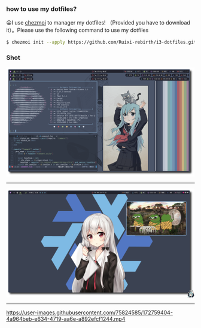 ### how to use my dotfiles?

😀I use [chezmoi](https://github.com/twpayne/chezmoi) to manager my dotfiles! （Provided you have to download it）。Please use the following command to use my dotfiles
```bash
$ chezmoi init --apply https://github.com/Ruixi-rebirth/i3-dotfiles.git
```

### Shot
![](./show/des.png)

<hr>

![](./show/des1.png)

<hr>

https://user-images.githubusercontent.com/75824585/172759404-4a964beb-e634-4719-aa6e-a892efcf1244.mp4

